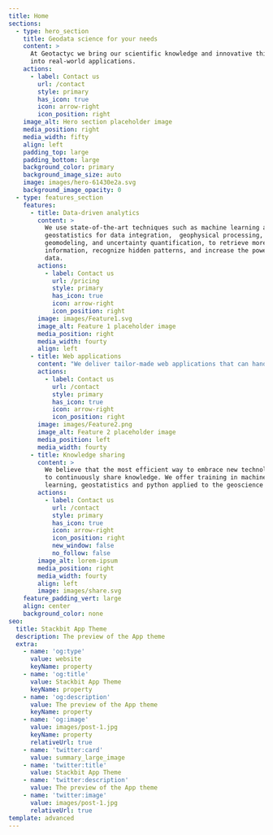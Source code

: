 ```yaml
---
title: Home
sections:
  - type: hero_section
    title: Geodata science for your needs
    content: >
      At Geotactyc we bring our scientific knowledge and innovative thinking
      into real-world applications.
    actions:
      - label: Contact us
        url: /contact
        style: primary
        has_icon: true
        icon: arrow-right
        icon_position: right
    image_alt: Hero section placeholder image
    media_position: right
    media_width: fifty
    align: left
    padding_top: large
    padding_bottom: large
    background_color: primary
    background_image_size: auto
    image: images/hero-61430e2a.svg
    background_image_opacity: 0
  - type: features_section
    features:
      - title: Data-driven analytics
        content: >
          We use state-of-the-art techniques such as machine learning and
          geostatistics for data integration,  geophysical processing,
          geomodeling, and uncertainty quantification, to retrieve more
          information, recognize hidden patterns, and increase the power of your
          data.
        actions:
          - label: Contact us
            url: /pricing
            style: primary
            has_icon: true
            icon: arrow-right
            icon_position: right
        image: images/Feature1.svg
        image_alt: Feature 1 placeholder image
        media_position: right
        media_width: fourty
        align: left
      - title: Web applications
        content: "We deliver tailor-made web applications that can handle basic data processing or more elaborate cognitive computations and GIS analytics.\_\n"
        actions:
          - label: Contact us
            url: /contact
            style: primary
            has_icon: true
            icon: arrow-right
            icon_position: right
        image: images/Feature2.png
        image_alt: Feature 2 placeholder image
        media_position: left
        media_width: fourty
      - title: Knowledge sharing
        content: >
          We believe that the most efficient way to embrace new technologies is
          to continuously share knowledge. We offer training in machine
          learning, geostatistics and python applied to the geoscience industry.
        actions:
          - label: Contact us
            url: /contact
            style: primary
            has_icon: true
            icon: arrow-right
            icon_position: right
            new_window: false
            no_follow: false
        image_alt: lorem-ipsum
        media_position: right
        media_width: fourty
        align: left
        image: images/share.svg
    feature_padding_vert: large
    align: center
    background_color: none
seo:
  title: Stackbit App Theme
  description: The preview of the App theme
  extra:
    - name: 'og:type'
      value: website
      keyName: property
    - name: 'og:title'
      value: Stackbit App Theme
      keyName: property
    - name: 'og:description'
      value: The preview of the App theme
      keyName: property
    - name: 'og:image'
      value: images/post-1.jpg
      keyName: property
      relativeUrl: true
    - name: 'twitter:card'
      value: summary_large_image
    - name: 'twitter:title'
      value: Stackbit App Theme
    - name: 'twitter:description'
      value: The preview of the App theme
    - name: 'twitter:image'
      value: images/post-1.jpg
      relativeUrl: true
template: advanced
---
```

